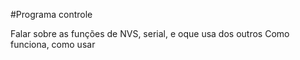 #Programa controle

Falar sobre as funções de NVS, serial, e oque usa dos outros
Como funciona, como usar
